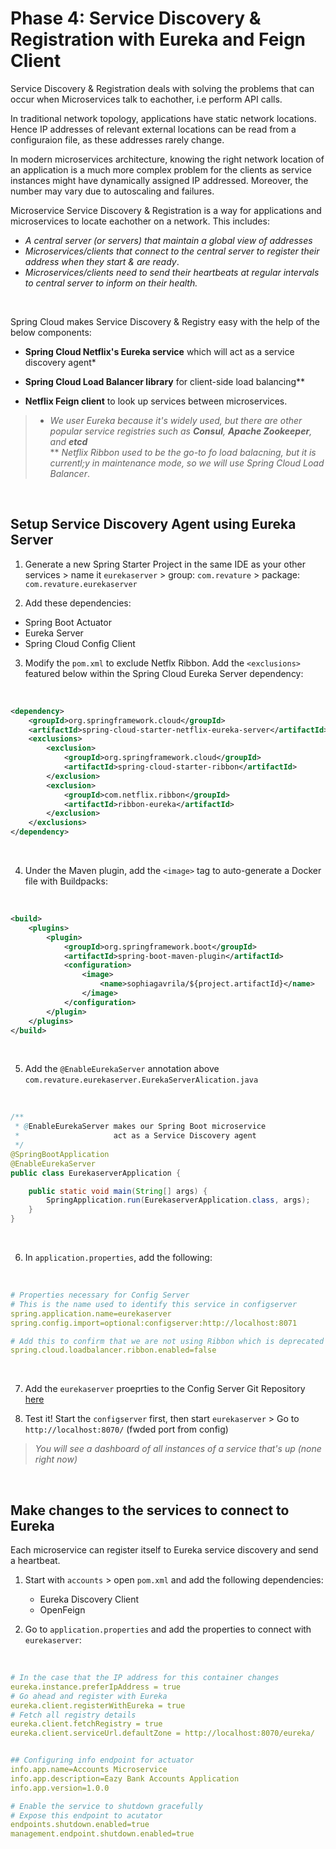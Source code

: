 # Phase 4: Service Discovery & Registration with Eureka and Feign Client
Service Discovery & Registration deals with solving the problems that can occur when Microservices talk to eachother, i.e perform API calls.

In traditional network topology, applications have static network locations.  Hence IP addresses of relevant external locations can be read from a configuraion file, as these addresses rarely change.

In modern microservices architecture, knowing the right network location of an application is a much more complex problem for the clients as service instances might have dynamically assigned IP addressed.  Moreover, the number may vary due to autoscaling and failures.

Microservice Service Discovery & Registration is a way for applications and microservices to locate eachother on a network.  This includes:
    
- *A central server (or servers) that maintain a global view of addresses*
- *Microservices/clients that connect to the central server to register their address when they start & are ready*.    
- *Microservices/clients need to send their heartbeats at regular intervals to central server to inform on their health.*

<br>

Spring Cloud makes Service Discovery & Registry easy with the help of the below components:

- **Spring Cloud Netflix's Eureka service** which will act as a service discovery agent*

- **Spring Cloud Load Balancer library** for client-side load balancing**

- **Netflix Feign client** to look up services between microservices.

> * *We user Eureka because it's widely used, but there are other popular service registries such as **Consul**, **Apache Zookeeper**, and **etcd*** <br>
> ** *Netflix Ribbon used to be the go-to fo load balacning, but it is currentl;y in maintenance mode, so we will use Spring Cloud Load Balancer*.

<br>

## Setup Service Discovery Agent using Eureka Server

1. Generate a new Spring Starter Project in the same IDE as your other services > name it `eurekaserver` > group: `com.revature` > package: `com.revature.eurekaserver`

2.  Add these dependencies:
  - Spring Boot Actuator
  - Eureka Server
  - Spring Cloud Config Client

3. Modify the `pom.xml` to exclude Netflx Ribbon.  Add the `<exclusions>` featured below within the Spring Cloud Eureka Server dependency:

<br>

```xml
<dependency>
    <groupId>org.springframework.cloud</groupId>
    <artifactId>spring-cloud-starter-netflix-eureka-server</artifactId>
    <exclusions>
        <exclusion>
            <groupId>org.springframework.cloud</groupId>
            <artifactId>spring-cloud-starter-ribbon</artifactId>
        </exclusion>
        <exclusion>
            <groupId>com.netflix.ribbon</groupId>
            <artifactId>ribbon-eureka</artifactId>
        </exclusion>
    </exclusions>
</dependency>
```

<br>

4. Under the Maven plugin, add the `<image>` tag to auto-generate a Docker file with Buildpacks:

<br>

```xml
<build>
    <plugins>
        <plugin>
            <groupId>org.springframework.boot</groupId>
            <artifactId>spring-boot-maven-plugin</artifactId>
            <configuration>
                <image>
                    <name>sophiagavrila/${project.artifactId}</name>
                </image>
            </configuration>
        </plugin>
    </plugins>
</build>
```

<br>

5. Add the `@EnableEurekaServer` annotation above `com.revature.eurekaserver.EurekaServerAlication.java`

<br>

```java
/**
 * @EnableEurekaServer makes our Spring Boot microservice
 *                     act as a Service Discovery agent
 */
@SpringBootApplication
@EnableEurekaServer
public class EurekaserverApplication {

	public static void main(String[] args) {
		SpringApplication.run(EurekaserverApplication.class, args);
	}
}
```

<br>

6. In `application.properties`, add the following:

<br>

```yaml
# Properties necessary for Config Server
# This is the name used to identify this service in configserver
spring.application.name=eurekaserver
spring.config.import=optional:configserver:http://localhost:8071

# Add this to confirm that we are not using Ribbon which is deprecated
spring.cloud.loadbalancer.ribbon.enabled=false
```

<br>

7. Add the `eurekaserver` proeprties to the Config Server Git Repository [here](https://github.com/sophiagavrila/credit-microservices-config/tree/main)

8. Test it! Start the `configserver` first, then start `eurekaserver` > Go to `http://localhost:8070/` (fwded port from config)
> *You will see a dashboard of all instances of a service that's up (none right now)*

<br>

## Make changes to the services to connect to Eureka
Each microservice can register itself to Eureka service discovery and send a heartbeat.

1. Start with `accounts` > open `pom.xml` and add the following dependencies:
    - Eureka Discovery Client
    - OpenFeign

2. Go to `application.properties` and add the properties to connect with `eurekaserver`:

<br>

```yaml
# In the case that the IP address for this container changes
eureka.instance.preferIpAddress = true 
# Go ahead and register with Eureka
eureka.client.registerWithEureka = true
# Fetch all registry details
eureka.client.fetchRegistry = true
eureka.client.serviceUrl.defaultZone = http://localhost:8070/eureka/


## Configuring info endpoint for actuator
info.app.name=Accounts Microservice
info.app.description=Eazy Bank Accounts Application
info.app.version=1.0.0

# Enable the service to shutdown gracefully
# Expose this endpoint to acutator
endpoints.shutdown.enabled=true
management.endpoint.shutdown.enabled=true
```




